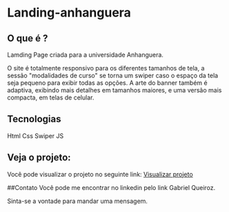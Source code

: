 # Landing-anhanguera

## O que é ?
Lamding Page criada para a universidade Anhanguera.

O site é totalmente responsivo para os diferentes tamanhos de tela, a sessão "modalidades de curso" se torna um swiper caso o espaço da tela seja pequeno para exibir todas as opções. A arte do banner também é adaptiva, exibindo mais detalhes em tamanhos maiores, e uma versão mais compacta, em telas de celular.

## Tecnologias
Html
Css
Swiper JS

## Veja o projeto:
Você pode visualizar o projeto no seguinte link: [Visualizar projeto](https://netrunnerfox.github.io/Landing-anhanguera/)

##Contato
Você pode me encontrar no linkedin pelo link Gabriel Queiroz.

Sinta-se a vontade para mandar uma mensagem.
